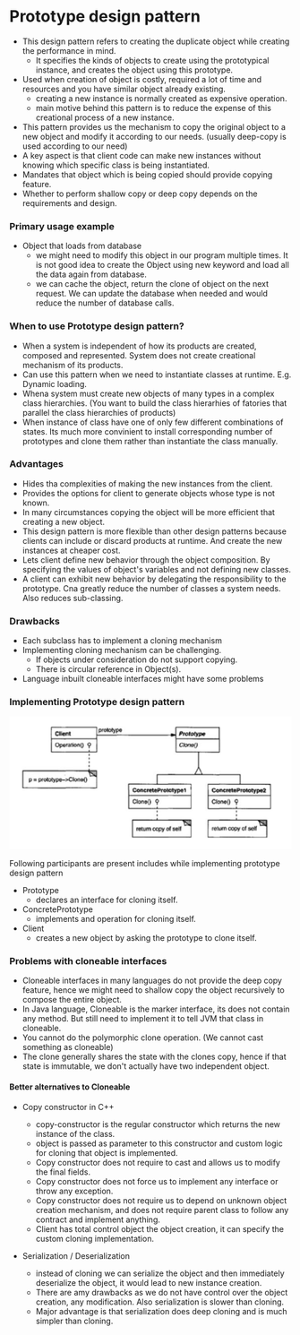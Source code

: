 # Prototype design pattern

* This design pattern refers to creating the duplicate object while creating the performance in mind.
    * It specifies the kinds of objects to create using the prototypical instance, and creates the object using this prototype.
* Used when creation of object is costly, required a lot of time and resources and you have similar object already existing.
    * creating a new instance is normally created as expensive operation.
    * main motive behind this pattern is to reduce the expense of this creational process of a new instance.
* This pattern provides us the mechanism to copy the original object to a new object and modify it according to our needs. (usually deep-copy is used according to our need)
* A key aspect is that client code can make new instances without knowing which specific class is being instantiated.
* Mandates that object which is being copied should provide copying feature.
* Whether to perform shallow copy or deep copy depends on the requirements and design.


### Primary usage example

* Object that loads from database
    * we might need to modify this object in our program multiple times. It is not good idea to create the Object using new keyword and load all the data again from database.
    * we can cache the object, return the clone of object on the next request. We can update the database when needed and would reduce the number of database calls.

### When to use Prototype design pattern?

* When a system is independent of how its products are created, composed and represented. System does not create creational mechanism of its products.
* Can use this pattern when we need to instantiate classes at runtime. E.g. Dynamic loading.
* Whena system must create new objects of many types in a complex class hierarchies. (You want to build the class hierarhies of fatories that parallel the class hierarchies of products)
* When instance of class have one of only few different combinations of states. Its much more convinient to install corresponding number of prototypes and clone them rather than instantiate the class manually.

### Advantages 

* Hides tha complexities of making the new instances from the client.
* Provides the options for client to generate objects whose type is not known.
* In many circumstances copying the object will be more efficient that creating a new object.
* This design pattern is more flexible than other design patterns because clients can include or discard products at runtime. And create the new instances at cheaper cost.
* Lets client define new behavior through the object composition. By specifying the values of object's variables and not defining new classes.
* A client can exhibit new behavior by delegating the responsibility to the prototype. Cna greatly reduce the number of classes a system needs. Also reduces sub-classing.

### Drawbacks

* Each subclass has to implement a cloning mechanism
* Implementing cloning mechanism can be challenging.
    * If objects under consideration do not support copying.
    * There is circular reference in Object(s).
* Language inbuilt cloneable interfaces might have some problems

### Implementing Prototype design pattern

![alt text](prototype_design_pattern_class_diagram.png "prototype design pattern class diagram")

Following participants are present includes while implementing prototype design pattern

* Prototype
    * declares an interface for cloning itself.
* ConcretePrototype
    * implements and operation for cloning itself.
* Client
    * creates a new object by asking the prototype to clone itself.

### Problems with cloneable interfaces

* Cloneable interfaces in many languages do not provide the deep copy feature, hence we might need to shallow copy the object recursively to compose the entire object.
* In Java language, Cloneable is the marker interface, its does not contain any method. But still need to implement it to tell JVM that class in cloneable.
* You cannot do the polymorphic clone operation. (We cannot cast something as cloneable)
* The clone generally shares the state with the clones copy, hence if that state is immutable, we don't actually have two independent object.

#### Better alternatives to Cloneable 

* Copy constructor in C++
    * copy-constructor is the regular constructor which returns the new instance of the class.
    * object is passed as parameter to this constructor and custom logic for cloning that object is implemented.
    * Copy constructor does not require to cast and allows us to modify the final fields.
    * Copy constructor does not force us to implement any interface or throw any exception.
    * Copy constructor does not require us to depend on unknown object creation mechanism, and does not require parent class to follow any contract and implement anything.
    * Client has total control object the object creation, it can specify the custom cloning implementation.

* Serialization / Deserialization
    * instead of cloning we can serialize the object and then immediately deserialize the object, it would lead to new instance creation.
    * There are amy drawbacks as we do not have control over the object creation, any modification. Also serialization is slower than cloning.
    * Major advantage is that serialization does deep cloning and is much simpler than cloning.